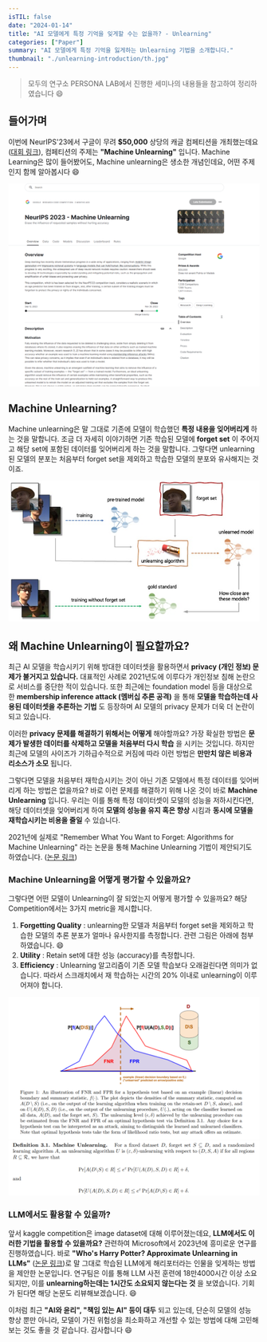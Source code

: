 ```yaml
---
isTIL: false
date: "2024-01-14"
title: "AI 모델에게 특정 기억을 잊게할 수는 없을까? - Unlearning"
categories: ["Paper"]
summary: "AI 모델에게 특정 기억을 잃게하는 Unlearning 기법을 소개합니다."
thumbnail: "./unlearning-introduction/th.jpg"
---
```


> 모두의 연구소 PERSONA LAB에서 진행한 세미나의 내용들을 참고하여 정리하였습니다 😄 

## 들어가며
이번에 NeurIPS'23에서 구글이 무려 **$50,000** 상당의 캐글 컴페티션을 개최했는데요 ([대회 링크](https://www.kaggle.com/competitions/neurips-2023-machine-unlearning)), 컴페티션의 주제는 **"Machine Unlearning"** 입니다.  Machine Learning은 많이 들어봤어도, Machine unlearning은 생소한 개념인데요, 어떤 주제인지 함께 알아봅시다 😄

![1](./unlearning-introduction/1.png "Kaggle에서 진행한 Machine Unlearning Competition")

## Machine Unlearning?
Machine unlearning은 말 그대로 기존에 모델이 학습했던 **특정 내용을 잊어버리게** 하는 것을 말합니다. 조금 더 자세히 이야기하면 기존 학습된 모델에 **forget set** 이 주어지고 해당 set에 포함된 데이터를 잊어버리게 하는 것을 말합니다. 그렇다면 unlearning된 모델의 분포는 처음부터 forget set을 제외하고 학습한 모델의 분포와 유사해지는 것이죠.  

![2](./unlearning-introduction/2.png "이미지 출처: 캐글 대회 페이지")  


## 왜 Machine Unlearning이 필요할까요?
최근 AI 모델을 학습시키기 위해 방대한 데이터셋을 활용하면서 **privacy (개인 정보) 문제가 불거지고 있습니다.** 대표적인 사례로 2021년도에 이루다가 개인정보 침해 논란으로 서비스를 중단한 적이 있습니다. 또한 최근에는 foundation model 등을 대상으로 한 **membership inference attack (멤버십 추론 공격)** 을 통해 **모델을 학습하는데 사용된 데이터셋을 추론하는 기법** 도 등장하며 AI 모델의 privacy 문제가 더욱 더 논란이 되고 있습니다. 

이러한 **privacy 문제를 해결하기 위해서는 어떻게** 해야할까요? 가장 확실한 방법은 **문제가 발생한 데이터를 삭제하고 모델을 처음부터 다시 학습** 을 시키는 것입니다. 하지만 최근에 모델의 사이즈가 기하급수적으로 커짐에 따라 이런 방법은 **만만치 않은 비용과 리소스가 소모** 됩니다.  

그렇다면 모델을 처음부터 재학습시키는 것이 아닌 기존 모델에서 특정 데이터를 잊어버리게 하는 방법은 없을까요? 바로 이런 문제를 해결하기 위해 나온 것이 바로 **Machine Unlearning** 입니다.  우리는 이를 통해 특정 데이터셋이 모델의 성능을 저하시킨다면, 해당 데이터셋을 잊어버리게 하여 **모델의 성능을 유지 혹은 향상** 시킴과 **동시에 모델을 재학습시키는 비용을 줄일** 수 있습니다.

2021년에 실제로 "Remember What You Want to Forget: Algorithms for Machine Unlearning" 라는 논문을 통해 Machine Unlearning 기법이 제안되기도 하였습니다. ([논문 링크](https://arxiv.org/abs/2103.03279))  

### Machine Unlearning을 어떻게 평가할 수 있을까요?  
그렇다면 어떤 모델이 Unlearning이 잘 되었는지 어떻게 평가할 수 있을까요? 해당 Competition에서는 3가지 metric을 제시합니다.  

1. **Forgetting Quality** : unlearning한 모델과 처음부터 forget set을 제외하고 학습한 모델의 추론 분포가 얼마나 유사한지를 측정합니다.  관련 그림은 아래에 첨부하였습니다. 😄
2. **Utility** : Retain set에 대한 성능 (accuracy)를 측정합니다.  
3. **Efficiency** : Unlearning 알고리즘이 기존 모델 학습보다 오래걸린다면 의미가 없습니다. 따라서 스크래치에서 재 학습하는 시간의 20% 이내로 unlearning이 이루어져야 합니다.  

![4](./unlearning-introduction/4.png "Machine Unlearning Quality")
![3](./unlearning-introduction/3.png "Machine Unlearning Definition")  

### LLM에서도 활용할 수 있을까?  
앞서 kaggle competition은 image dataset에 대해 이루어졌는데요, **LLM에서도 이러한 기법을 활용할 수 있을까요?** 관련하여 Microsoft에서 2023년에 흥미로운 연구를 진행하였습니다. 바로 **"Who's Harry Potter? Approximate Unlearning in LLMs"** ([논문 링크](https://arxiv.org/abs/2310.02238))로 말 그대로 학습된 LLM에게 해리포터라는 인물을 잊게하는 방법을 제안한 논문입니다. 연구팀은 이를 통해 LLM 사전 훈련에 18만4000시간 이상 소요되지만, 이를 **unlearning하는데는 1시간도 소요되지 않는다는 것** 을 보였습니다. 기회가 된다면 해당 논문도 리뷰해보겠습니다. 😄

이처럼 최근 **"AI와 윤리", "책임 있는 AI" 등이 대두** 되고 있는데, 단순히 모델의 성능 향상 뿐만 아니라, 모델이 가진 위험성을 최소화하고 개선할 수 있는 방법에 대해 고민해보는 것도 좋을 것 같습니다. 감사합니다 😄